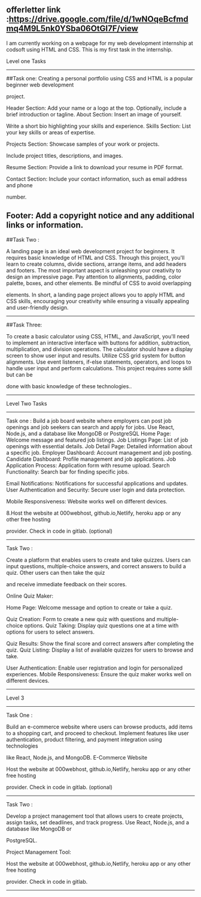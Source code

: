 offerletter link :https://drive.google.com/file/d/1wNOqeBcfmdmq4M9L5nk0YSba06OtGI7F/view
---------------------------------------------------------------------------------------------------------------------
I am currently working on a webpage for my web development internship at codsoft using HTML and CSS. This is my first task in the internship.


Level one Tasks
***********************************************************************************************************************

##Task one:
Creating a personal portfolio using CSS and HTML is a popular beginner web development

project.

Header Section: Add your name or a logo at the top.
Optionally, include a brief introduction or tagline.
About Section: Insert an image of yourself.

Write a short bio highlighting your skills and experience.
Skills Section: List your key skills or areas of expertise.

Projects Section: Showcase samples of your work or projects.

Include project titles, descriptions, and images.

Resume Section: Provide a link to download your resume in PDF format.

Contact Section: Include your contact information, such as email address and phone

number.

Footer: Add a copyright notice and any additional links or information.
-----------------------------------------------------------------------------------------------------------------------------

##Task Two :


A landing page is an ideal web development project for beginners. It requires basic
knowledge of HTML and CSS. Through this project, you'll learn to create columns, divide
sections, arrange items, and add headers and footers. The most important aspect is
unleashing your creativity to design an impressive page. Pay attention to alignments,
padding, color palette, boxes, and other elements. Be mindful of CSS to avoid overlapping

elements. In short, a landing page project allows you to apply HTML and CSS skills,
encouraging your creativity while ensuring a visually appealing and user-friendly design.


-------------------------------------------------------------------------------------------------------------------------------

##Task Three:

To create a basic calculator using CSS, HTML, and JavaScript, you'll need to implement an
interactive interface with buttons for addition, subtraction, multiplication, and division
operations. The calculator should have a display screen to show user input and results. Utilize
CSS grid system for button alignments. Use event listeners, if-else statements, operators, and
loops to handle user input and perform calculations. This project requires some skill but can be

done with basic knowledge of these technologies..

-------------------------------------------------------------------------------------------------------------------------------

Level Two Tasks

***************************************************************************************************************************************
Task one :
Build a job board website where employers can post job openings and job seekers can
search and apply for jobs. Use React, Node.js, and a database like MongoDB or PostgreSQL
Home Page: Welcome message and featured job listings.
Job Listings Page: List of job openings with essential details.
Job Detail Page: Detailed information about a specific job.
Employer Dashboard: Account management and job posting.
Candidate Dashboard: Profile management and job applications.
Job Application Process: Application form with resume upload.
Search Functionality: Search bar for finding specific jobs.

Email Notifications: Notifications for successful applications and updates.
User Authentication and Security: Secure user login and data protection.

Mobile Responsiveness: Website works well on different devices.

8.Host the website at 000webhost, github.io,Netlify, heroku app or any other free hosting

provider. Check in code in gitlab. (optional)

-------------------------------------------------------------------------------------------------------------------------------------------------

Task Two :

Create a platform that enables users to create and take quizzes. Users can input questions,
multiple-choice answers, and correct answers to build a quiz. Other users can then take the quiz

and receive immediate feedback on their scores.

Online Quiz Maker:

Home Page: Welcome message and option to create or take a quiz.

Quiz Creation: Form to create a new quiz with questions and multiple-choice options.
Quiz Taking: Display quiz questions one at a time with options for users to select answers.

Quiz Results: Show the final score and correct answers after completing the quiz.
Quiz Listing: Display a list of available quizzes for users to browse and take.

User Authentication: Enable user registration and login for personalized experiences.
Mobile Responsiveness: Ensure the quiz maker works well on different devices.

-----------------------------------------------------------------------------------------------------------------------------------------------------------

Level 3

***************************************************************************************************************************************************************

Task One :

Build an e-commerce website where users can browse products, add items to
a shopping cart, and proceed to checkout. Implement features like user
authentication, product filtering, and payment integration using technologies

like React, Node.js, and MongoDB.
E-Commerce Website

Host the website at 000webhost, github.io,Netlify, heroku app or any other free hosting

provider. Check in code in gitlab. (optional)

-------------------------------------------------------------------------------------------------------------------------------------------------------------


Task Two :

Develop a project management tool that allows users to create projects, assign tasks, set
deadlines, and track progress. Use React, Node.js, and a database like MongoDB or

PostgreSQL.

Project Management Tool:

Host the website at 000webhost, github.io,Netlify, heroku app or any other free hosting

provider. Check in code in gitlab.

--------------------------------------------------------------------------------------------------------------------------------------------------------------

